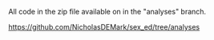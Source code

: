 All code in the zip file available on in the "analyses" branch. 

https://github.com/NicholasDEMark/sex_ed/tree/analyses
